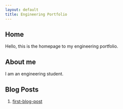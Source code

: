```yaml
---
layout: default
title: Engineering Portfolio
---
```


## Home

Hello, this is the homepage to my engineering portfolio.

## About me

I am an engineering student.

## Blog Posts
1. [first-blog-post](heonjik.github.io/2024/08/09/first-blog-post)
